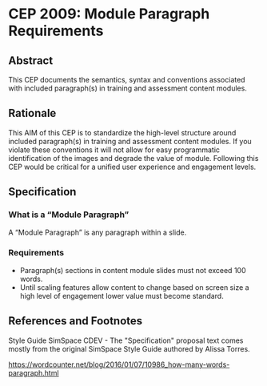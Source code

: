 # CEP 2009: Module Paragraph Requirements


## Abstract

This CEP documents the semantics, syntax and conventions associated with included paragraph(s) in  training and assessment content modules. 

## Rationale

This AIM of this CEP is to standardize the high-level structure around included paragraph(s) in  training and assessment content modules. If you violate these conventions it will not allow for easy programmatic identification of the images and degrade the value of module. Following this CEP would be critical for a unified user experience and engagement levels.

## Specification


### What is a “Module Paragraph”

 A “Module Paragraph” is any paragraph within a slide.

### Requirements

* Paragraph(s) sections in content module slides must not exceed 100 words.
* Until scaling features allow content to change based on screen size a high level of engagement lower value must become standard. 

## References and Footnotes

Style Guide SimSpace CDEV - The "Specification" proposal text comes mostly from the original SimSpace Style Guide authored by Alissa Torres.

https://wordcounter.net/blog/2016/01/07/10986_how-many-words-paragraph.html
